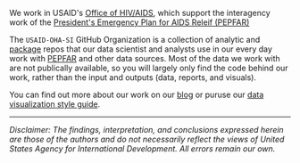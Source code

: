 We work in USAID's [Office of HIV/AIDS](https://www.usaid.gov/global-health/health-areas/hiv-and-aids), which support the interagency work of the [President's Emergency Plan for AIDS Releif (PEPFAR)](https://www.state.gov/pepfar/)

The `USAID-OHA-SI` GitHub Organization is a collection of analytic and [package](https://usaid-oha-si.github.io/tools/) repos that our data scientist and analysts use in our every day work with [PEPFAR](https://data.pepfar.gov/) and other data sources. Most of the data we work with are not publically available, so you will largely only find the code behind our work, rather than the input and outputs (data, reports, and visuals). 

You can find out more about our work on our [blog](https://usaid-oha-si.github.io/learn/) or puruse our [data visualization style guide](https://issuu.com/achafetz/docs/oha_styleguide).

---
*Disclaimer: The findings, interpretation, and conclusions expressed herein are those of the authors and do not necessarily reflect the views of United States Agency for International Development. All errors remain our own.*
